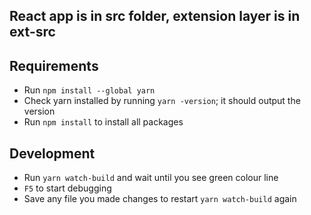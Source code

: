 ## React app is in src folder, extension layer is in ext-src

## Requirements

- Run `npm install --global yarn`
- Check yarn installed by running `yarn -version`; it should output the version
- Run `npm install` to install all packages

## Development

- Run `yarn watch-build` and wait until you see green colour line
- `F5` to start debugging
- Save any file you made changes to restart `yarn watch-build` again

